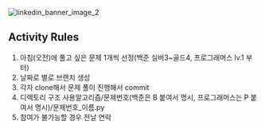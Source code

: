 ![linkedin_banner_image_2](https://user-images.githubusercontent.com/79644050/219294503-a0e59a79-ccdd-4ad9-beae-1deff2c7565d.png)

## Activity Rules
1. 아침(오전)에 풀고 싶은 문제 1개씩 선정(백준 실버3~골드4, 프로그래머스 lv.1 부터)
2. 날짜로 별로 브랜치 생성
3. 각자 clone해서 문제 풀이 진행해서 commit
4. 디렉토리 구조 사용알고리즘/문제번호(백준은 B 붙여서 명시, 프로그래머스는 P 붙여서 명시)/문제번호_이름.py
5. 참여가 불가능할 경우 전날 연락
